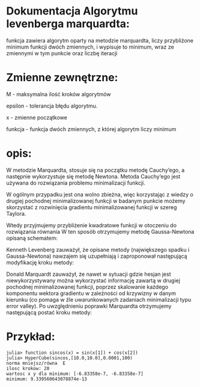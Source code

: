 # Dokumentacja Algorytmu levenberga marquardta:
funkcja zawiera algorytm oparty na metodzie marquardta, liczy przybliżone minimum funkcji dwóch zmiennych, i wypisuje to minimum, wraz ze zmiennymi w tym punkcie oraz liczbę iteracji

# Zmienne zewnętrzne:

M - maksymalna ilość kroków algorytmów

epsilon - tolerancja błędu algorytmu.

x - zmienne początkowe

funkcja - funkcja dwóch zmiennych, z której algorytm liczy minimum

# opis:

W metodzie Marquardta, stosuje się na początku metodę Cauchy’ego, a następnie wykorzystuje się metodę Newtona.
Metoda Cauchy’ego jest używana do rozwiązania problemu minimalizacji funkcji.
 
W ogólnym przypadku jest ona wolno zbieżna, więc korzystając z wiedzy o drugiej pochodnej minimalizowanej funkcji w badanym punkcie możemy skorzystać z rozwinięcia gradientu minimalizowanej funkcji w szereg Taylora.
 
Wtedy przyjmujemy przybliżenie kwadratowe funkcji   w otoczeniu   do rozwiązania równania   W ten sposób otrzymujemy metodę Gaussa-Newtona opisaną schematem:
 
 Kenneth Levenberg zauważył, że opisane metody (największego spadku i Gaussa-Newtona) nawzajem się uzupełniają i zaproponował następującą modyfikację kroku metody:
 
Donald Marquardt zauważył, że nawet w sytuacji gdzie hesjan jest niewykorzystywany można wykorzystać informację zawartą w drugiej pochodnej minimalizowanej funkcji, poprzez skalowanie każdego komponentu wektora gradientu w zależności od krzywizny w danym kierunku (co pomaga w źle uwarunkowanych zadaniach minimalizacji typu error valley). Po uwzględnieniu poprawki Marquardta otrzymujemy następującą postać kroku metody:

# Przykład:
```
julia> function sincos(x) = sin(x[1]) + cos(x[2])
julia> HyperCube(sincos,[10.0,10.0],0.0001,100)
norma mniejsz/równa  E
ilosc krokow: 20
wartosc x y dla minimum: [-6.83358e-7, -6.83358e-7]
minimum: 9.339560643078874e-13
```
